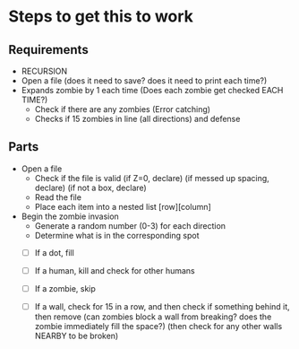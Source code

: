 # Steps to get this to work
## Requirements
- RECURSION
- Open a file (does it need to save? does it need to print each time?)
- Expands zombie by 1 each time (Does each zombie get checked EACH TIME?)
  - Check if there are any zombies (Error catching)
  - Checks if 15 zombies in line (all directions) and defense
  
## Parts
- Open a file
  - Check if the file is valid (if Z=0, declare) (if messed up spacing, declare) (if not a box, declare)
  - Read the file
  - Place each item into a nested list [row][column]
- Begin the zombie invasion
  - Generate a random number (0-3) for each direction
  - Determine what is in the corresponding spot
  - [ ] If a dot, fill
  - [ ] If a human, kill and check for other humans
  - [ ] If a zombie, skip
  - [ ] If a wall, check for 15 in a row, and then check if something behind it, then remove (can zombies block a wall from breaking? does the zombie immediately fill the space?) (then check for any other walls NEARBY to be broken)
  
